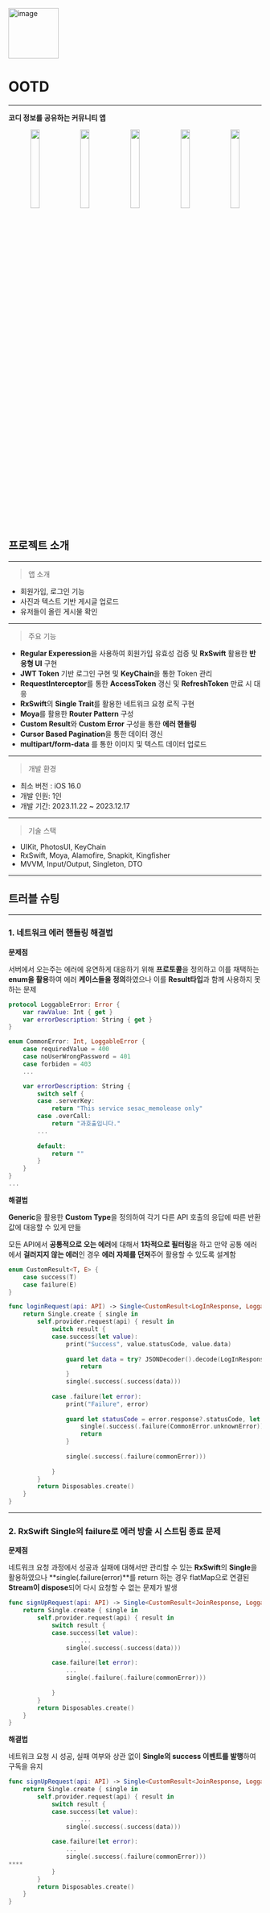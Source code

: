 <p align="left">
  <img width="100" alt="image" src="https://github.com/suman0204/MyPick/assets/18048754/983016dd-cabb-400f-aab6-266f7953aae1">
</p>

# OOTD

---

**코디 정보를 공유하는 커뮤니티 앱**

<p align="center">
<img src="https://github.com/suman0204/MyPick/assets/18048754/3839fd3b-a8fa-4ebe-93b7-a793cef7ec61" width="19%" height="20%">
<img src="https://github.com/suman0204/MyPick/assets/18048754/4c105f19-19f1-4c01-965b-111d53296ece" width="19%" height="20%">
<img src="https://github.com/suman0204/MyPick/assets/18048754/25221450-dbe2-46c4-afb8-8575ff515bc9" width="19%" height="20%">
<img src="https://github.com/suman0204/MyPick/assets/18048754/4804f457-8269-4bd1-970d-fe07af0cf6a3" width="19%" height="20%">
<img src="https://github.com/suman0204/MyPick/assets/18048754/f27946fd-f299-4704-9bee-e74271d2801d" width="19%" height="20%">
</p>

## 프로젝트 소개

---

> 앱 소개
> 
- 회원가입, 로그인 기능
- 사진과 텍스트 기반 게시글 업로드
- 유저들이 올린 게시물 확인

---

> 주요 기능
> 
- **Regular Experession**을 사용하여 회원가입 유효성 검증 및 **RxSwift** 활용한 **반응형 UI** 구현
- **JWT Token** 기반 로그인 구현 및 **KeyChain**을 통한 Token 관리
- **RequestInterceptor**를 통한 **AccessToken** 갱신 및 **RefreshToken** 만료 시 대응
- **RxSwift**의 **Single Trait**를 활용한 네트워크 요청 로직 구현
- **Moya**를 활용한 **Router Pattern** 구성
- **Custom Result**와 **Custom Error** 구성을 통한 **에러 핸들링**
- **Cursor Based Pagination**을 통한 데이터 갱신
- **multipart/form-data** 를 통한 이미지 및 텍스트 데이터 업로드

---

> 개발 환경
> 
- 최소 버전 : iOS 16.0
- 개발 인원: 1인
- 개발 기간: 2023.11.22 ~ 2023.12.17

---

> 기술 스택
> 
- UIKit, PhotosUI, KeyChain
- RxSwift, Moya, Alamofire, Snapkit, Kingfisher
- MVVM, Input/Output, Singleton, DTO

---

## 트러블 슈팅

---

### 1. 네트워크 에러 핸들링 해결법

**문제점**

서버에서 오는주는 에러에 유연하게 대응하기 위해 **프로토콜**을 정의하고 이를 채택하는 **enum을 활용**하여 에러 **케이스들을 정의**하였으나 이를 **Result타입**과 함께 사용하지 못하는 문제

```swift
protocol LoggableError: Error {
    var rawValue: Int { get }
    var errorDescription: String { get }
}
```

```swift
enum CommonError: Int, LoggableError {
    case requiredValue = 400
    case noUserWrongPassword = 401
    case forbiden = 403
    ...

    var errorDescription: String {
        switch self {
        case .serverKey:
            return "This service sesac_memolease only"
        case .overCall:
            return "과호출입니다."
        ...
        
        default:
            return ""
        }
    }
}
...
```

**해결법**

**Generic**을 활용한 **Custom Type**을 정의하여 각기 다른 API 호출의 응답에 따른 반환 값에 대응할 수 있게 만듦

모든 API에서 **공통적으로 오는 에러**에 대해서 **1차적으로 필터링**을 하고 만약 공통 에러에서 **걸러지지 않는 에러**인 경우 **에러 자체를 던져**주어 활용할 수 있도록 설계함

```swift
enum CustomResult<T, E> {
    case success(T)
    case failure(E)
}
```

```swift
func loginRequest(api: API) -> Single<CustomResult<LogInResponse, LoggableError>>{
    return Single.create { single in
        self.provider.request(api) { result in
            switch result {
            case.success(let value):
                print("Success", value.statusCode, value.data)
                
                guard let data = try? JSONDecoder().decode(LogInResponse.self, from: value.data) else {
                    return
                }
                single(.success(.success(data)))
                
            case .failure(let error):
                print("Failure", error)
                
                guard let statusCode = error.response?.statusCode, let commonError = CommonError(rawValue: statusCode) else {
                    single(.success(.failure(CommonError.unknownError)))
                    return
                }
                
                single(.success(.failure(commonError)))
               
            }
        }
        return Disposables.create()
    }
}
```

---

### 2. RxSwift Single의 failure로 에러 방출 시 스트림 종료 문제

**문제점**

네트워크 요청 과정에서 성공과 실패에 대해서만 관리할 수 있는 **RxSwift**의 **Single**을 활용하였으나 **single(.failure(error)**를 return 하는 경우 flatMap으로 연결된  **Stream이 dispose**되어 다시 요청할 수 없는 문제가 발생

```swift
func signUpRequest(api: API) -> Single<CustomResult<JoinResponse, LoggableError>> {
    return Single.create { single in
        self.provider.request(api) { result in
            switch result {
            case.success(let value):
		            ...
                single(.success(.success(data)))
                
            case.failure(let error):
                ...
                single(.failure(.failure(commonError)))
                
            }
        }
        return Disposables.create()
    }
}
```

**해결법**

네트워크 요청 시 성공, 실패 여부와 상관 없이 **Single의 success 이벤트를 발행**하여 구독을 유지

```swift
func signUpRequest(api: API) -> Single<CustomResult<JoinResponse, LoggableError>> {
    return Single.create { single in
        self.provider.request(api) { result in
            switch result {
            case.success(let value):
		            ...
                single(.success(.success(data)))
                
            case.failure(let error):
                ...
                single(.success(.failure(commonError)))
****                
            }
        }
        return Disposables.create()
    }
}
```
